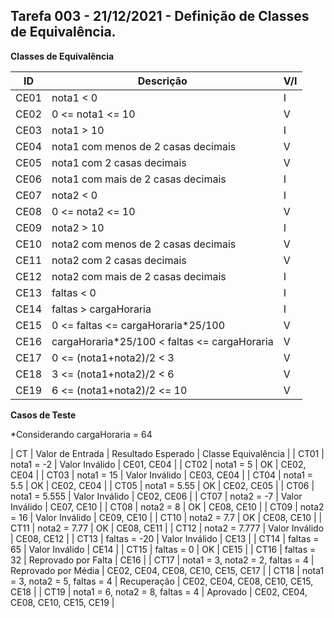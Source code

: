 ## Tarefa 003 - 21/12/2021 - Definição de Classes de Equivalência.

**Classes de Equivalência**

|  ID  |           Descrição                          | V/I |
|--|----|---|
| CE01 | nota1 < 0                                    | I   |
| CE02 | 0 <= nota1 <= 10                             | V   |
| CE03 | nota1 > 10                                   | I   |
| CE04 | nota1 com menos de 2 casas decimais          | V   |
| CE05 | nota1 com 2 casas decimais                   | V   |
| CE06 | nota1 com mais de 2 casas decimais           | I   |
| CE07 | nota2 < 0                                    | I   |
| CE08 | 0 <= nota2 <= 10                             | V   |
| CE09 | nota2 > 10                                   | I   |
| CE10 | nota2 com menos de 2 casas decimais          | V   |
| CE11 | nota2 com 2 casas decimais                   | V   |
| CE12 | nota2 com mais de 2 casas decimais           | I   |
| CE13 | faltas < 0                                   | I   |
| CE14 | faltas > cargaHoraria                        | I   |
| CE15 | 0 <= faltas <= cargaHoraria*25/100           | V   |
| CE16 | cargaHoraria*25/100 < faltas <= cargaHoraria | V   |
| CE17 | 0 <= (nota1+nota2)/2 < 3                     | V   |
| CE18 | 3 <= (nota1+nota2)/2 < 6                     | V   |
| CE19 | 6 <= (nota1+nota2)/2 <= 10                   | V   |


**Casos de Teste**

*Considerando cargaHoraria = 64

|  CT  |          Valor de Entrada        | Resultado Esperado  |       Classe Equivalência          |
| CT01 | nota1 = -2                       | Valor Inválido      | CE01, CE04                         |
| CT02 | nota1 = 5                        | OK                  | CE02, CE04                         |
| CT03 | nota1 = 15                       | Valor Inválido      | CE03, CE04                         |
| CT04 | nota1 = 5.5                      | OK                  | CE02, CE04                         |
| CT05 | nota1 = 5.55                     | OK                  | CE02, CE05                         |
| CT06 | nota1 = 5.555                    | Valor Inválido      | CE02, CE06                         |
| CT07 | nota2 = -7                       | Valor Inválido      | CE07, CE10                         |
| CT08 | nota2 = 8                        | OK                  | CE08, CE10                         |
| CT09 | nota2 = 16                       | Valor Inválido      | CE09, CE10                         |
| CT10 | nota2 = 7.7                      | OK                  | CE08, CE10                         |
| CT11 | nota2 = 7.77                     | OK                  | CE08, CE11                         |
| CT12 | nota2 = 7.777                    | Valor Inválido      | CE08, CE12                         |
| CT13 | faltas = -20                     | Valor Inválido      | CE13                               |
| CT14 | faltas = 65                      | Valor Inválido      | CE14                               |
| CT15 | faltas = 0                       | OK                  | CE15                               |
| CT16 | faltas = 32                      | Reprovado por Falta | CE16                               |
| CT17 | nota1 = 3, nota2 = 2, faltas = 4 | Reprovado por Média | CE02, CE04, CE08, CE10, CE15, CE17 |
| CT18 | nota1 = 3, nota2 = 5, faltas = 4 | Recuperação         | CE02, CE04, CE08, CE10, CE15, CE18 |
| CT19 | nota1 = 6, nota2 = 8, faltas = 4 | Aprovado            | CE02, CE04, CE08, CE10, CE15, CE19 |

